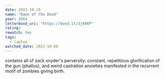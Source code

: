 ```yaml
---
date: 2022-10-10
name: "Dawn of the Dead"
year: 2004
letterboxd_uri: "https://boxd.it/3j496P"
rating: 
rewatch: Yes
tags:
  - laptop
watched_date: 2022-10-08
---
```


contains all of zack snyder's perversity: constant, repetitious glorification of the gun (phallus), and weird castration anxieties manifested in the recurrent motif of zombies giving birth.
